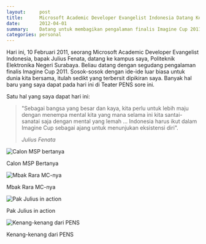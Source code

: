 ```yaml
---
layout:     post
title:      Microsoft Academic Developer Evangelist Indonesia Datang Ke PENS
date:       2012-04-01
summary:    Datang untuk membagikan pengalaman finalis Imagine Cup 2011
categories: personal
---
```


Hari ini, 10 Februari 2011, seorang Microsoft Academic Developer Evangelist Indonesia, bapak Julius Fenata, datang ke kampus saya, Politeknik Elektronika Negeri Surabaya. Beliau datang dengan segudang pengalaman finalis Imagine Cup 2011. Sosok-sosok dengan ide-ide luar biasa untuk dunia kita bersama, itulah sedikt yang terbersit dipikiran saya. Banyak hal baru yang saya dapat pada hari ini di Teater PENS sore ini.

Satu hal yang saya dapat hari ini:
<blockquote>
	<p>
		"Sebagai bangsa yang besar dan kaya, kita perlu untuk lebih maju dengan menempa mental kita yang mana selama ini kita santai-sanatai saja dengan mental yang lemah ... Indonesia harus ikut dalam Imagine Cup sebagai ajang untuk menunjukan eksistensi diri".
	</p>
	<footer><cite title="Julius Fenata">Julius Fenata</cite></footer>
</blockquote>

![Calon MSP bertanya](https://public.by3301.livefilestore.com/y3pfbqrNFoUtLjBwpTH-dSPTNkVKLPUK_7UwqhAXpkT8ju6memvCtiv0EDPSOPfvvLToIUzcAhc_EjeLY7wV_9vr5cbiZ2O4SXmekvW0KCaZtsvKgUt2JdFXOxQZRWGK26D/img_0314.jpg)

Calon MSP Bertanya

![Mbak Rara MC-nya](https://public-ch3301.files.1drv.com/y3pe5nN6xgYJi09KLt8icPqkcRyXQ13pxs2K6EVZ_LWs2YPN1HGAUt-lmGVs4JzRsz_avu2iwEZxdqidfDPrOzl-RagPOZqAhwK-Z5aJ2JJpcvVL42pl4JoWABz_hm_yTB5/img_0316.jpg)

Mbak Rara MC-nya

![Pak Julius in action](https://public-ch3301.files.1drv.com/y3pCN_CXAC4TuIkWXgSkY_iNQ3z8OygCPW4Uksd6fxZit01ooAHg6UgL6U98ESsv3dXYDhyxEh4QVBJ_-QVa1ufY3ZCpVmTUvAc9TGVVbTmWcqiQE_QHEutC2WAoK6gvYTr/img_0364.jpg)

Pak Julius in action

![Kenang-kenang dari PENS](https://public-ch3302.files.1drv.com/y3pab2OYgnfsYfk1LaYhDLFAKP8T4e0iVOjIIjLAqrwmDdIa2HZM7Ed6H4kymn1npjg5RlkBgWaGnJ4pznxq8bn-Fh5zzw9xkG9Gouxu0J3NNjvpNYBOmk-XjSg7UQGkb4l/img_0387.jpg)

Kenang-kenang dari PENS